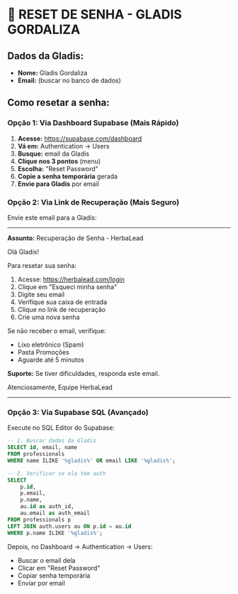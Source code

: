 # 🔐 RESET DE SENHA - GLADIS GORDALIZA

## Dados da Gladis:
- **Nome:** Gladis Gordaliza
- **Email:** (buscar no banco de dados)

## Como resetar a senha:

### Opção 1: Via Dashboard Supabase (Mais Rápido)

1. **Acesse:** https://supabase.com/dashboard
2. **Vá em:** Authentication → Users
3. **Busque:** email da Gladis
4. **Clique nos 3 pontos** (menu)
5. **Escolha:** "Reset Password"
6. **Copie a senha temporária** gerada
7. **Envie para Gladis** por email

### Opção 2: Via Link de Recuperação (Mais Seguro)

Envie este email para a Gladis:

---

**Assunto:** Recuperação de Senha - HerbaLead

Olá Gladis!

Para resetar sua senha:

1. Acesse: https://herbalead.com/login
2. Clique em "Esqueci minha senha"
3. Digite seu email
4. Verifique sua caixa de entrada
5. Clique no link de recuperação
6. Crie uma nova senha

Se não receber o email, verifique:
- Lixo eletrônico (Spam)
- Pasta Promoções
- Aguarde até 5 minutos

**Suporte:** Se tiver dificuldades, responda este email.

Atenciosamente,
Equipe HerbaLead

---

### Opção 3: Via Supabase SQL (Avançado)

Execute no SQL Editor do Supabase:

```sql
-- 1. Buscar dados da Gladis
SELECT id, email, name 
FROM professionals 
WHERE name ILIKE '%gladis%' OR email LIKE '%gladis%';

-- 2. Verificar se ela tem auth
SELECT 
    p.id,
    p.email,
    p.name,
    au.id as auth_id,
    au.email as auth_email
FROM professionals p
LEFT JOIN auth.users au ON p.id = au.id
WHERE p.name ILIKE '%gladis%';
```

Depois, no Dashboard → Authentication → Users:
- Buscar o email dela
- Clicar em "Reset Password"
- Copiar senha temporária
- Enviar por email

